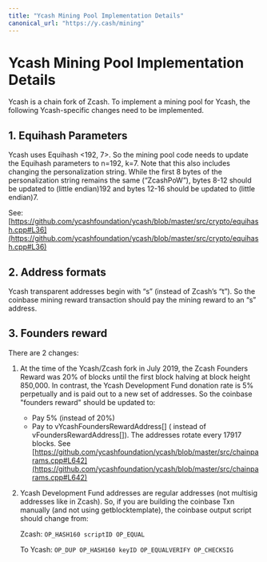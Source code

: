 ```yaml
---
title: "Ycash Mining Pool Implementation Details"
canonical_url: "https://y.cash/mining"
---
```


# Ycash Mining Pool Implementation Details

Ycash is a chain fork of Zcash. To implement a mining pool for Ycash, the
following Ycash-specific changes need to be implemented.

## 1. Equihash Parameters
Ycash uses Equihash <192, 7>. So the mining pool code needs to update the
Equihash parameters to n=192, k=7. Note that this also includes changing the
personalization string. While the first 8 bytes of the personalization string
remains the same (“ZcashPoW”), bytes 8-12 should be updated to (little
endian)192 and bytes 12-16 should be updated to (little endian)7.

See: [https://github.com/ycashfoundation/ycash/blob/master/src/crypto/equihash.cpp#L36](https://github.com/ycashfoundation/ycash/blob/master/src/crypto/equihash.cpp#L36)

## 2. Address formats
Ycash transparent addresses begin with “s” (instead of Zcash’s “t”). So the
coinbase mining reward transaction should pay the mining reward to an “s”
address.

## 3. Founders reward
There are 2 changes:

1. At the time of the Ycash/Zcash fork in July 2019, the Zcash Founders Reward was
20% of blocks until the first block halving at block height 850,000. In contrast, the Ycash
Development Fund donation rate is 5% perpetually and is paid out to a new set
of addresses. So the coinbase "founders reward" should be updated to:
    - Pay 5% (instead of 20%)
    - Pay to vYcashFoundersRewardAddress[] ( instead of vFoundersRewardAddress[]). The
addresses rotate every  17917  blocks. See
[https://github.com/ycashfoundation/ycash/blob/master/src/chainparams.cpp#L642](https://github.com/ycashfoundation/ycash/blob/master/src/chainparams.cpp#L642)

2. Ycash Development Fund addresses are regular addresses (not multisig addresses like in
Zcash). So, if you are building the coinbase Txn manually (and not using
getblocktemplate), the coinbase output script should change from:

    Zcash:  `OP_HASH160 scriptID OP_EQUAL`

    To Ycash: `OP_DUP OP_HASH160 keyID OP_EQUALVERIFY OP_CHECKSIG`
